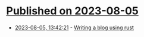 # [Published on 2023-08-05](index.md)

* [2023-08-05, 13:42:21](https://lobste.rs/s/mnnpo1/writing_blog_using_rust) - [Writing a blog using rust](https://itehax.com/blog/writing-a-blog-in-rust)
